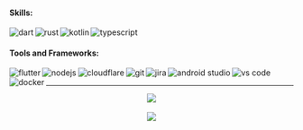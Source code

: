 
#### Skills:
<a href="https://dart.dev/" target="_blank"><img align="left" alt="dart" src="https://api.iconify.design/logos:dart.svg?height=32" /></a>
<a href="https://www.rust-lang.org/" target="_blank"><img align="left" alt="rust" src="https://api.iconify.design/skill-icons:rust.svg?height=32" /></a>
<a href="https://kotlinlang.org/" target="_blank"><img align="left" alt="kotlin" src="https://api.iconify.design/logos:kotlin-icon.svg?height=32" /></a>
<a href="https://www.typescriptlang.org/" target="_blank"><img align="left" alt="typescript" src="https://api.iconify.design/devicon:typescript.svg?height=32" /></a>
<br />

#### Tools and Frameworks:
<a href="https://flutter.dev/" target="_blank"><img align="left" alt="flutter" src="https://api.iconify.design/devicon:flutter.svg?height=32" /></a>
<a href="https://nodejs.org/en" target="_blank"><img align="left" alt="nodejs" src="https://api.iconify.design/devicon:nodejs.svg?height=32" /></a>
<a href="https://cloudflare.com/" target="_blank"><img align="left" alt="cloudflare" src="https://api.iconify.design/devicon:cloudflare.svg?height=32" /></a>
<a href="https://git-scm.com/" target="_blank"><img align="left" alt="git" src="https://api.iconify.design/devicon:git.svg?height=32" /></a>
<a href="https://www.atlassian.com/software/jira" target="_blank"><img align="left" alt="jira" src="https://api.iconify.design/devicon:jira.svg?height=32" /></a>
<a href="https://developer.android.com/" target="_blank"><img align="left" alt="android studio" src="https://api.iconify.design/devicon:androidstudio.svg?height=32" /></a>
<a href="https://code.visualstudio.com/" target="_blank"><img align="left" alt="vs code" src="https://api.iconify.design/devicon:vscode.svg?height=32" /></a>
<a href="https://www.docker.com/" target="_blank"><img align="left" alt="docker" src="https://api.iconify.design/logos:docker-icon.svg?height=32" /></a>
<br />

---

<div align="center">
  <img src="https://wakatime.com/badge/user/28060f83-537f-4ab3-8547-f697798d036b.svg"/>
  <br/>
  <br/>
  <img align="center" src="https://github-readme-stats.vercel.app/api/wakatime?username=keikara&layout=compact&hide_border=false&bg_color=FFF381&title_color=383838&text_color=383838&custom_title=Coding%20Activity%20Breakdown%20(Last%207%20Days)"/>
 </div>
